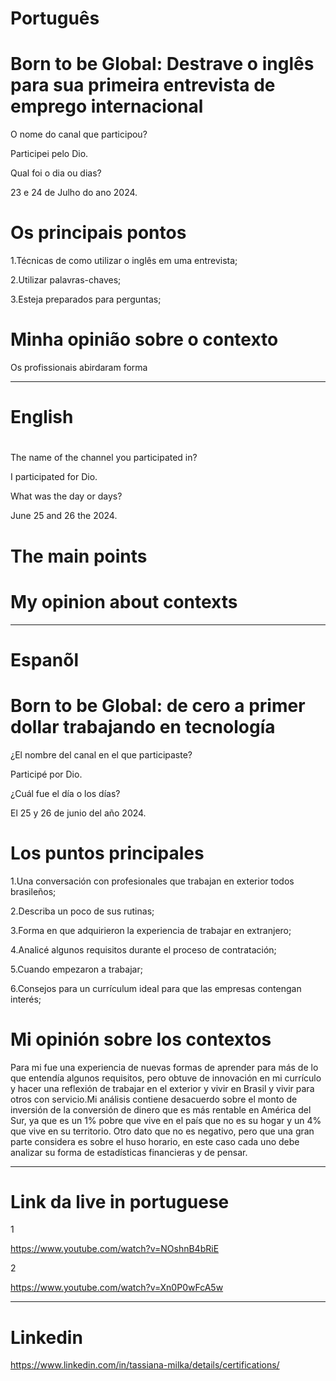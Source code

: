 # Português

# Born to be Global: Destrave o inglês para sua primeira entrevista de emprego internacional

O nome do canal que participou?


Participei pelo Dio.


Qual foi o dia ou dias?


23 e 24 de Julho do ano 2024.


# Os principais pontos


1.Técnicas de como utilizar o inglês em uma entrevista;

2.Utilizar palavras-chaves;

3.Esteja preparados para perguntas;


# Minha opinião sobre o contexto 

<p>Os profissionais abirdaram forma </p>

--------------------------------------------------------------------------------------------------------------------------------

# English 

# 

 
The name of the channel you participated in?

I participated for Dio.

What was the day or days?

June 25 and 26 the 2024.


# The main points



#   My opinion about contexts

<p> </p>

--------------------------------------------------------------------------------------------------------------------------------

# Espanõl 

# Born to be Global: de cero a primer dollar trabajando en tecnología


¿El nombre del canal en el que participaste?

Participé por Dio.

¿Cuál fue el día o los días?

El 25 y 26 de junio del año 2024.


# Los puntos principales

1.Una conversación con profesionales que trabajan en  exterior todos brasileños;

2.Describa un poco de sus rutinas;

3.Forma en que adquirieron la experiencia de trabajar en extranjero;

4.Analicé algunos requisitos durante el proceso de contratación;

5.Cuando empezaron a trabajar;

6.Consejos para un currículum ideal para que las empresas contengan interés;


#  Mi opinión sobre los contextos


<p>Para mi fue una experiencia de nuevas formas de aprender para más de lo que entendía algunos requisitos, pero obtuve de innovación en mi currículo y hacer una reflexión de trabajar en el exterior y vivir en Brasil y vivir para otros con servicio.Mi análisis contiene desacuerdo sobre el monto de inversión de la conversión de dinero que es más rentable en América del Sur, ya que es un 1% pobre que vive en el país que no es su hogar y un 4% que vive en su territorio. Otro dato que no es negativo, pero que una gran parte considera es sobre el huso horario, en este caso cada uno debe analizar su forma de estadísticas financieras y de pensar.</p>


--------------------------------------------------------------------------------------------------------------------------------


# Link da live in portuguese


1

https://www.youtube.com/watch?v=NOshnB4bRiE

2

https://www.youtube.com/watch?v=Xn0P0wFcA5w




--------------------------------------------------------------------------------------------------------------------------------


# Linkedin

https://www.linkedin.com/in/tassiana-milka/details/certifications/
